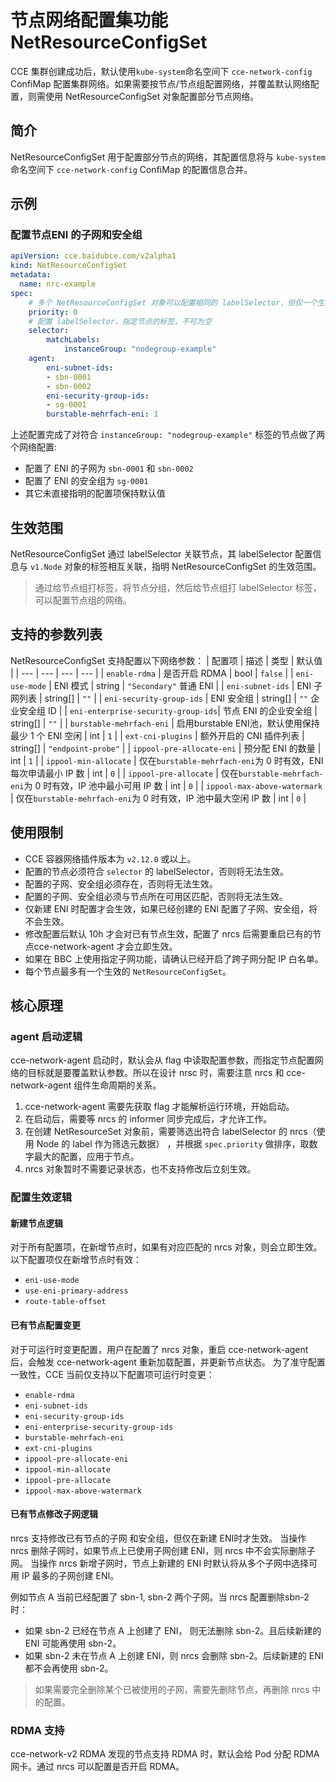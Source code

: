 # 节点网络配置集功能 NetResourceConfigSet
CCE 集群创建成功后，默认使用`kube-system`命名空间下 `cce-network-config` ConfiMap 配置集群网络。如果需要按节点/节点组配置网络，并覆盖默认网络配置，则需使用 NetResourceConfigSet 对象配置部分节点网络。

## 简介
NetResourceConfigSet 用于配置部分节点的网络，其配置信息将与 `kube-system` 命名空间下 `cce-network-config` ConfiMap 的配置信息合并。

## 示例
### 配置节点ENI 的子网和安全组
```yaml
apiVersion: cce.baidubce.com/v2alpha1
kind: NetResourceConfigSet
metadata:
  name: nrc-example
spec:
    # 多个 NetResourceConfigSet 对象可以配置相同的 labelSelector，但仅一个生效，priority 越大越优先
    priority: 0
    # 配置 labelSelector，指定节点的标签，不可为空
    selector:
        matchLabels:
            instanceGroup: "nodegroup-example"
    agent:
        eni-subnet-ids:
        - sbn-0001
        - sbn-0002
        eni-security-group-ids:
        - sg-0001
        burstable-mehrfach-eni: 1
```

上述配置完成了对符合 `instanceGroup: "nodegroup-example"` 标签的节点做了两个网络配置:
- 配置了 ENI 的子网为 `sbn-0001` 和 `sbn-0002`
- 配置了 ENI 的安全组为 `sg-0001`
- 其它未直接指明的配置项保持默认值

## 生效范围
NetResourceConfigSet 通过 labelSelector 关联节点，其 labelSelector 配置信息与 `v1.Node` 对象的标签相互关联，指明 NetResourceConfigSet 的生效范围。

> 通过给节点组打标签，将节点分组，然后给节点组打 labelSelector 标签，可以配置节点组的网络。

## 支持的参数列表
NetResourceConfigSet 支持配置以下网络参数：
| 配置项 | 描述 | 类型 | 默认值 |
| --- | --- | --- | --- |
| `enable-rdma` | 是否开启 RDMA | bool | `false` |
| `eni-use-mode` | ENI 模式 | string | `"Secondary"` 普通 ENI |
| `eni-subnet-ids` | ENI 子网列表 | string[] | `""` |
| `eni-security-group-ids` | ENI 安全组 | string[] | `""` 企业安全组 ID |
| `eni-enterprise-security-group-ids`| 节点 ENI 的企业安全组 | string[] | `""` |
| `burstable-mehrfach-eni` | 启用burstable ENI池，默认使用保持最少 1 个 ENI 空闲 | int | `1` |
| `ext-cni-plugins` | 额外开启的 CNI 插件列表 | string[] | `"endpoint-probe"` |
| `ippool-pre-allocate-eni` | 预分配 ENI 的数量 | int | `1` |
| `ippool-min-allocate` |  仅在`burstable-mehrfach-eni`为 0 时有效，ENI 每次申请最小 IP 数 | int | `0` |
| `ippool-pre-allocate` |  仅在`burstable-mehrfach-eni`为 0 时有效，IP 池中最小可用 IP 数 | int | `0` |
| `ippool-max-above-watermark` |  仅在`burstable-mehrfach-eni`为 0 时有效，IP 池中最大空闲 IP 数 | int | `0` |

## 使用限制
- CCE 容器网络插件版本为 `v2.12.0` 或以上。
- 配置的节点必须符合 `selector` 的 labelSelector，否则将无法生效。
- 配置的子网、安全组必须存在，否则将无法生效。
- 配置的子网、安全组必须与节点所在可用区匹配，否则将无法生效。
- 仅新建 ENI 时配置才会生效，如果已经创建的 ENI 配置了子网、安全组，将不会生效。
- 修改配置后默认 10h 才会对已有节点生效，配置了 nrcs 后需要重启已有的节点cce-network-agent 才会立即生效。
- 如果在 BBC 上使用指定子网功能，请确认已经开启了跨子网分配 IP 白名单。
- 每个节点最多有一个生效的 `NetResourceConfigSet`。

## 核心原理
### agent 启动逻辑
cce-network-agent 启动时，默认会从 flag 中读取配置参数，而指定节点配置网络的目标就是要覆盖默认参数。所以在设计 nrsc 时，需要注意 nrcs 和 cce-network-agent 组件生命周期的关系。
1. cce-network-agent 需要先获取 flag 才能解析运行环境，开始启动。
2. 在启动后，需要等 nrcs 的 informer 同步完成后，才允许工作。
3. 在创建 NetResourceSet 对象前，需要筛选出符合 labelSelector 的 nrcs（使用 Node 的 label 作为筛选元数据） ，并根据 `spec.priority` 做排序，取数字最大的配置，应用于节点。
4. nrcs 对象暂时不需要记录状态，也不支持修改后立刻生效。

### 配置生效逻辑
#### 新建节点逻辑
对于所有配置项，在新增节点时，如果有对应匹配的 nrcs 对象，则会立即生效。以下配置项仅在新增节点时有效：
- `eni-use-mode`
- `use-eni-primary-address`
- `route-table-offset`

#### 已有节点配置变更
对于可运行时变更配置，用户在配置了 nrcs 对象，重启 cce-network-agent 后，会触发 cce-network-agent 重新加载配置，并更新节点状态。
为了准守配置一致性，CCE 当前仅支持以下配置项可运行时变更：
- `enable-rdma`
- `eni-subnet-ids` 
- `eni-security-group-ids`
- `eni-enterprise-security-group-ids`
- `burstable-mehrfach-eni`
- `ext-cni-plugins`
- `ippool-pre-allocate-eni`
- `ippool-min-allocate`
- `ippool-pre-allocate`
- `ippool-max-above-watermark`

#### 已有节点修改子网逻辑
nrcs 支持修改已有节点的子网 和安全组，但仅在新建 ENI时才生效。
当操作 nrcs 删除子网时，如果节点上已使用子网创建 ENI，则 nrcs 中不会实际删除子网。
当操作 nrcs 新增子网时，节点上新建的 ENI 时默认将从多个子网中选择可用 IP 最多的子网创建 ENI。

例如节点 A 当前已经配置了 sbn-1, sbn-2 两个子网。当 nrcs 配置删除sbn-2时：
* 如果 sbn-2 已经在节点 A 上创建了 ENI， 则无法删除 sbn-2。且后续新建的 ENI 可能再使用 sbn-2。
* 如果 sbn-2 未在节点 A 上创建 ENI，则 nrcs 会删除 sbn-2。后续新建的 ENI 都不会再使用 sbn-2。

> 如果需要完全删除某个已被使用的子网，需要先删除节点，再删除 nrcs 中的配置。
### RDMA 支持
cce-network-v2 RDMA 发现的节点支持 RDMA 时，默认会给 Pod 分配 RDMA 网卡。通过 nrcs 可以配置是否开启 RDMA。